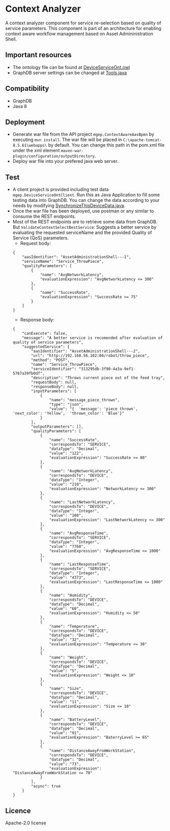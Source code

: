 # Context Analyzer
A context analyzer component for service re-selection based on quality of service parameters. This component is part of an architecture for enabling context aware workflow management based on Asset Admininistration Shell.

## Important resources
- The ontology file can be found at [DeviceServiceOnt.owl](/DeviceServiceOnt.owl)
- GraphDB server settings can be changed at [Tools.java](/mgep.ContextAwareAasBpmn/src/main/java/mgep/ContextAwareAasBpmn/Core/Tools.java)

## Compatibility
- GraphDB
- Java 8

## Deployment
- Generate war file from the API project ``mgep.ContextAwareAasBpmn`` by executing ``mvn install``. The war file will be placed in ``C:\apache-tomcat-8.5.61\webapps\`` by default. You can change this path in the pom.xml file under the xml element ``maven-war-plugin/configuration/outputDirectory``.
- Deploy war file into your prefered java web server.

## Test
- A client project is provided including test data ``mgep.DeviceServiceOntClient``. Run this as Java Application to fill some testing data into GraphDB. You can change the data according to your needs by modifying [SynchronizeThisDeviceData.java](/mgep.DeviceServiceOntClient/src/mgep/DeviceServiceOntClient/Main/SynchronizeThisDeviceData.java).
- Once the war file has been deployed, use postman or any similar to consume the REST endpoints.
- Most of the REST endpoints are to retrieve some data from GraphDB. But ``ValidateContextSelectBestService``: Suggests a better service by evaluating the requested serviceName and the provided Quality of Service (QoS) parameters.
    - Request body:
    ``` 
    {
        "aasIdentifier": "AssetAdministrationShell---1",
        "serviceName": "Service_ThrowPiece",
        "qualityParameters": [
            {
                "name": "AvgNetworkLatency",
                "evaluationExpression": "AvgNetworkLatency <= 300"
            },
            {
                "name": "SuccessRate",
                "evaluationExpression": "SuccessRate >= 75"
            }
        ]
    } 
    ```
    - Response body:
    ```
    {
        "canExecute": false,
        "message": "A better service is recomended after evaluation of quality of service parameters",
        "suggestedService": {
            "aasIdentifier": "AssetAdministrationShell---2",
            "url": "http://192.168.56.102:80/robot/throw_piece",
            "method": "POST",
            "name": "Service_ThrowPiece",
            "serviceIdentifier": "313295db-3f90-4a3a-9ef1-5767a39fb0df",
            "description": "Throws current piece out of the feed tray",
            "requestBody": null,
            "responseBody": null,
            "inputParameters": [
                {
                    "name": "message_piece_thrown",
                    "type": "json",
                    "value": "{  'message': 'piece thrown',  'next_color': 'Yellow',  'thrown_color': 'Blue'}"
                }
            ],
            "outputParameters": [],
            "qualityParameters": [
                {
                    "name": "SuccessRate",
                    "correspondsTo": "SERVICE",
                    "dataType": "Decimal",
                    "value": "122",
                    "evaluationExpression": "SuccessRate >= 80"
                },
                {
                    "name": "AvgNetworkLatency",
                    "correspondsTo": "DEVICE",
                    "dataType": "Integer",
                    "value": "210",
                    "evaluationExpression": "NetworkLatency <= 300"
                },
                {
                    "name": "LastNetworkLatency",
                    "correspondsTo": "DEVICE",
                    "dataType": "Integer",
                    "value": "108",
                    "evaluationExpression": "LastNetworkLatency <= 300"
                },
                {
                    "name": "AvgResponseTime",
                    "correspondsTo": "SERVICE",
                    "dataType": "Integer",
                    "value": "7768",
                    "evaluationExpression": "AvgResponseTime <= 1000"
                },
                {
                    "name": "LastResponseTime",
                    "correspondsTo": "SERVICE",
                    "dataType": "Integer",
                    "value": "4373",
                    "evaluationExpression": "LastResponseTime <= 1000"
                },
                {
                    "name": "Humidity",
                    "correspondsTo": "DEVICE",
                    "dataType": "Decimal",
                    "value": "60",
                    "evaluationExpression": "Humidity <= 50"
                },
                {
                    "name": "Temperature",
                    "correspondsTo": "DEVICE",
                    "dataType": "Decimal",
                    "value": "32",
                    "evaluationExpression": "Temperature <= 30"
                },
                {
                    "name": "Weight",
                    "correspondsTo": "DEVICE",
                    "dataType": "Decimal",
                    "value": "5",
                    "evaluationExpression": "Weight <= 10"
                },
                {
                    "name": "Size",
                    "correspondsTo": "DEVICE",
                    "dataType": "Decimal",
                    "value": "11",
                    "evaluationExpression": "Size <= 10"
                },
                {
                    "name": "BatteryLevel",
                    "correspondsTo": "DEVICE",
                    "dataType": "Decimal",
                    "value": "91",
                    "evaluationExpression": "BaterryLevel >= 65"
                },
                {
                    "name": "DistanceAwayFromWorkStation",
                    "correspondsTo": "DEVICE",
                    "dataType": "Decimal",
                    "value": "73",
                    "evaluationExpression": "DistanceAwayFromWorkStation <= 70"
                }
            ],
            "async": true
        }
    }
    ```

## Licence
Apache-2.0 license
